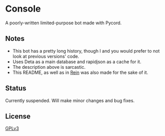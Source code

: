 # Console

A poorly-written limited-purpose bot made with Pycord.

## Notes

* This bot has a pretty long history, though I and you would prefer to not look at previous versions' code.
* Uses Deta as a main database and rapidjson as a cache for it.
* The description above is sarcastic.
* This README, as well as in [Rein](https://github.com/Sokuto-Desu/reincarnation/) was also made for the sake of it.

## Status

Currently suspended. Will make minor changes and bug fixes.

## License

[GPLv3](https://choosealicense.com/licenses/gpl-3.0/)
